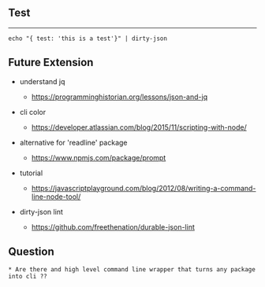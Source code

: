 ## Test
-----
    echo "{ test: 'this is a test'}" | dirty-json

## Future Extension

- understand jq
    - https://programminghistorian.org/lessons/json-and-jq

- cli color
    - https://developer.atlassian.com/blog/2015/11/scripting-with-node/

- alternative for 'readline' package
    - https://www.npmjs.com/package/prompt

- tutorial
    - https://javascriptplayground.com/blog/2012/08/writing-a-command-line-node-tool/

- dirty-json lint
    - https://github.com/freethenation/durable-json-lint

## Question

    * Are there and high level command line wrapper that turns any package into cli ??
    
